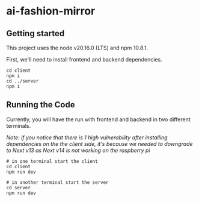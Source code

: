 # ai-fashion-mirror

## Getting started
This project uses the node v20.16.0 (LTS) and npm 10.8.1.

First, we'll need to install frontend and backend dependencies.

```shell
cd client
npm i
cd ../server
npm i
```

## Running the Code
Currently, you will have the run with frontend and backend in two different terminals.

*Note: if you notice that there is 1 high vulnerability after installing dependencies on the the client side, it's because we needed to downgrade to Next v13 as Next v14 is not working on the raspberry pi*

```shell
# in one terminal start the client
cd client
npm run dev
```

```shell
# in another terminal start the server
cd server
npm run dev
```